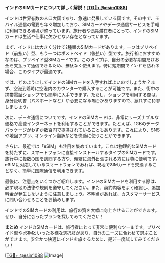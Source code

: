 **インドのSIMカードについて詳しく解説！[[TG💪+ @esim1088](https://t.me/s/esim1088)]**

インドは世界有数の人口大国であり、急速に発展している国です。その中で、モバイル通信の需要も年々増加しており、SIMカードやデータ通信サービスを手軽に利用できる環境が整っています。旅行者や長期滞在者にとって、インドのSIMカードは生活や仕事に欠かせない存在となっています。

まず、インドには大きく分けて2種類のSIMカードがあります。一つはプリペイド（前払い）型、もう一つはポストペイド（後払い）型です。旅行者におすすめなのは、プリペイド型SIMカードです。このタイプは、自分の必要な期間だけお金を支払って通信できるため、無駄なく使えます。特に短期間でインドを訪れる場合、このタイプが最適です。

では、どのようにしてインドのSIMカードを入手すればよいのでしょうか？まず、空港到着時に空港内のカウンターで購入することが可能です。また、街中の携帯電話ショップでも簡単に入手できます。ただし、ショップを利用する際は、身分証明書（パスポートなど）が必要になる場合がありますので、忘れずに持参しましょう。

次に、データ通信についてです。インドのSIMカードは、非常にリーズナブルな価格で高速インターネットを利用することができます。たとえば、1GBのデータパッケージがわずか数百円で提供されていることもあります。これにより、SNSや地図アプリ、オンライン翻訳などを快適に使うことができます。

さらに、最近では「eSIM」も注目を集めています。これは物理的なSIMカードを持たずに、スマートフォンに直接インストールするタイプのSIMカードです。旅行中に複数の国を訪問する方や、頻繁に海外出張される方には特に便利です。eSIMに対応しているスマートフォンであれば、現地でSIMカードを交換することなく、簡単に国際通信を利用できます。

最後に、注意点をいくつかご紹介します。インドのSIMカードを利用する際は、必ず現地の法律や規則を遵守してください。また、契約内容をよく確認し、追加料金が発生しないように注意しましょう。不明点があれば、カスタマーサービスに問い合わせることをお勧めします。

インドでのSIMカードの利用は、旅行の質を大幅に向上させることができます。ぜひ、自分に合ったプランを探してみてください！

**まとめ**
インドのSIMカードは、旅行者にとって非常に便利なツールです。プリペイド型やeSIMといった多様な選択肢があり、自分のニーズに合わせて選ぶことができます。安全かつ快適にインドを旅するために、是非一度試してみてください！

[[TG💪+ @esim1088](https://t.me/s/esim1088) ![Image](https://i.postimg.cc/Y0z9fWf4/image.png)]
